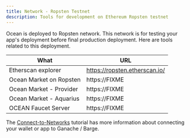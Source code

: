 ```yaml
---
title: Network - Ropsten Testnet
description: Tools for development on Ethereum Ropsten testnet
---
```


Ocean is deployed to Ropsten network. This network is for testing your app's deployment before final production deployment. Here are tools related to this deployment.

| What                    | URL                           |
| ----------------------- | ----------------------------- |
| Etherscan explorer      | https://ropsten.etherscan.io/ |
| Ocean Market on Ropsten | https://FIXME                 |
| Ocean Market - Provider | https://FIXME                 |
| Ocean Market - Aquarius | https://FIXME                 |
| OCEAN Faucet Server     | https://FIXME                 |

The [Connect-to-Networks](/tutorials/connect-to-networks/) tutorial has more information about connecting your wallet or app to Ganache / Barge.